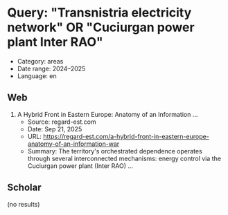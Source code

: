 # Query: "Transnistria electricity network" OR "Cuciurgan power plant Inter RAO"
- Category: areas
- Date range: 2024–2025
- Language: en

## Web

1. A Hybrid Front in Eastern Europe: Anatomy of an Information ...
   - Source: regard-est.com
   - Date: Sep 21, 2025
   - URL: https://regard-est.com/a-hybrid-front-in-eastern-europe-anatomy-of-an-information-war
   - Summary: The territory's orchestrated dependence operates through several interconnected mechanisms: energy control via the Cuciurgan power plant (Inter RAO) ...

## Scholar

(no results)

